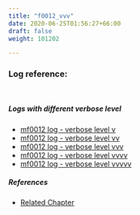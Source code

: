 ```yaml
---
title: "f0012_vvv"
date: 2020-06-25T01:56:27+66:00
draft: false
weight: 101202

---
```


### Log reference: <no value>

```
    
```

##### Logs with different verbose level
* [mf0012 log - verbose level v](../../logs/mf0012_v)
* [mf0012 log - verbose level vv](../../logs/mf0012_vv)
* [mf0012 log - verbose level vvv](../../logs/mf0012_vvv)
* [mf0012 log - verbose level vvvv](../../logs/mf0012_vvvv)
* [mf0012 log - verbose level vvvvv](../../logs/mf0012_vvvvv)

##### References
* [Related Chapter](../../module/f0012)
